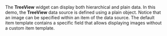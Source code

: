 The **TreeView** widget can display both hierarchical and plain data. In&nbsp;this demo, the **TreeView** data source is&nbsp;defined using a&nbsp;plain object. Notice that an&nbsp;image can be&nbsp;specified within an&nbsp;item of&nbsp;the data source. The default item template contains a&nbsp;specific field that allows displaying images without a&nbsp;custom item template.
